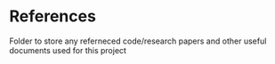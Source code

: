 # References

Folder to store any referneced code/research papers and other useful documents used for this project
